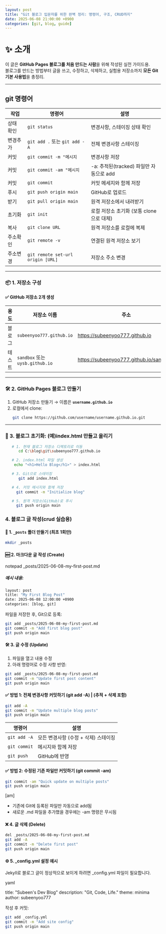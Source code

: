 ```yaml
---
layout: post
title: "Git 블로그 입문자를 위한 완벽 정리: 명령어, 구조, CRUD까지"
date: 2025-06-08 21:00:00 +0900
categories: [git, blog, guide]
---
```


# ✨ 소개
이 글은 **GitHub Pages 블로그를 처음 만드는 사람**을 위해 작성된 실전 가이드용.  
블로그를 만드는 방법부터 글을 쓰고, 수정하고, 삭제하고, 실험용 저장소까지 **모든 Git 기본 사용법**을 총정리.


---

 ## git 명령어
| 작업    | 명령어                               | 설명                         |
| ----- | --------------------------------- | -------------------------- |
| 상태 확인 | `git status`                      | 변경사항, 스테이징 상태 확인|
| 변경추가  | `git add .` 또는 `git add -A`       | 전체 변경사항 스테이징 |
| 커밋    | `git commit -m "메시지`                | 변경사항 저장                  |
| 커밋    | `git commit -am "메시지`   | -a: 추적된(tracked) 파일만 자동으로 add|
| 커밋    | `git commit`                         | 커밋 메세지와 함께 저장          |
| 푸시    | `git push origin main`            | GitHub로 업로드                |
| 받기    | `git pull origin main`            | 원격 저장소에서 내려받기              |
| 초기화   | `git init`                    | 로컬 저장소 초기화 (보통 clone으로 대체)|
| 복사    | `git clone URL`                   | 원격 저장소를 로컬에 복제             |
| 주소확인  | `git remote -v`                   | 연결된 원격 저장소 보기            |
| 주소변경  | `git remote set-url origin [URL]` | 저장소 주소 변경                  |

---

### 📦 1. 저장소 구성

#### ✅ GitHub 저장소 2개 생성

| 용도 | 저장소 이름 | 주소 |
|------|--------------|------|
| 블로그 | `subeenyoo777.github.io` | https://subeenyoo777.github.io |
| 테스트 | `sandbox` 또는 `uysb.github.io` | https://subeenyoo777.github.io/sandbox/ |

---

### 🛠 2. GitHub Pages 블로그 만들기
1. GitHub 저장소 만들기 → 이름은 **`username.github.io`**
2. 로컬에서 clone:
   ```bash
   git clone https://github.com/username/username.github.io.git

---

### 🔄 3. 블로그 초기화: (예)index.html 만들고 올리기

```bash
   # 1. 현재 블로그 저장소 디렉토리로 이동
      cd C:\blog\git\subeenyoo777.github.io

   # 2. index.html 파일 생성
    echo "<h1>Hello Blog</h1>" > index.html

   # 3. Git으로 스테이징
      git add index.html

   # 4. 커밋 메시지와 함께 저장
     git commit -m "Initialize blog"

   # 5. 원격 저장소(GitHub)로 푸시
     git push origin main
```

### 4. 블로그 글 작성(crud 실습용)
#### 📂 1. `_posts` 폴더 만들기 (최초 1회만)

```bash
mkdir _posts
```

#### 🆕 2. 마크다운 글 작성 (Create)
notepad _posts/2025-06-08-my-first-post.md

##### 예시 내용:
```bash
layout: post
title: "My First Blog Post"
date: 2025-06-08 12:00:00 +0900
categories: [blog, git]
```

파일을 저장한 후, Git으로 등록:

```bash
git add _posts/2025-06-08-my-first-post.md
git commit -m "Add first blog post"
git push origin main
```

#### 🛠 3. 글 수정 (Update)
 1. 파일을 열고 내용 수정
 2. 아래 명령어로 수정 사항 반영:
```bash
git add _posts/2025-06-08-my-first-post.md
git commit -m "Update first post content"
git push origin main
```


#### ✅ 방법 1: 전체 변경사항 커밋하기 (git add -A) | (추적 + 삭제 포함)
```bash
git add -A
git commit -m "Update multiple blog posts"
git push origin main
```
| 명령어          | 설명                     |
| ------------ | ---------------------- |
| `git add -A` | 모든 변경사항 (수정 + 삭제) 스테이징 |
| `git commit` | 메시지와 함께 저장             |
| `git push`   | GitHub에 반영             |


#### ✅ 방법 2: 수정된 기존 파일만 커밋하기 (git commit -am)
```bash
git commit -am "Quick update on multiple posts"
git push origin main
```
 [am]
 - 기존에 Git에 등록된 파일만	자동으로 add됨
 - 새로운 .md 파일을 추가했을 경우에는 -am 명령은 무시됨

#### ❌ 4. 글 삭제 (Delete)
```bash
del _posts/2025-06-08-my-first-post.md
git add -A
git commit -m "Delete first post"
git push origin main
```

#### ⚙️ 5. _config.yml 설정 예시
Jekyll로 블로그 글이 정상적으로 보이게 하려면 _config.yml 파일이 필요합니다.

yaml

title: "Subeen's Dev Blog"
description: "Git, Code, Life."
theme: minima
author: subeenyoo777

작성 후 커밋:
```bash
git add _config.yml
git commit -m "Add site config"
git push origin main
```